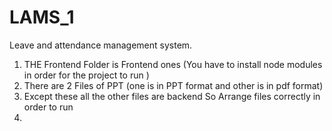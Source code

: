 # LAMS_1
Leave and attendance management system. 
1) THE Frontend Folder is Frontend ones (You have to install node modules in order for the project to run )
2) There are 2 Files of PPT (one is in PPT format and other is in pdf format)
3) Except these all the other files are backend So Arrange files correctly in order to run
4) 
